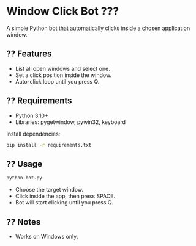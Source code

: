 # Window Click Bot ??? 
 
A simple Python bot that automatically clicks inside a chosen application window. 
 
## ?? Features 
- List all open windows and select one. 
- Set a click position inside the window. 
- Auto-click loop until you press Q. 
 
## ?? Requirements 
- Python 3.10+ 
- Libraries: pygetwindow, pywin32, keyboard 
 
Install dependencies: 
```bash 
pip install -r requirements.txt 
``` 
 
## ?? Usage 
```bash 
python bot.py 
``` 
 
- Choose the target window. 
- Click inside the app, then press SPACE. 
- Bot will start clicking until you press Q. 
 
## ?? Notes 
- Works on Windows only. 

